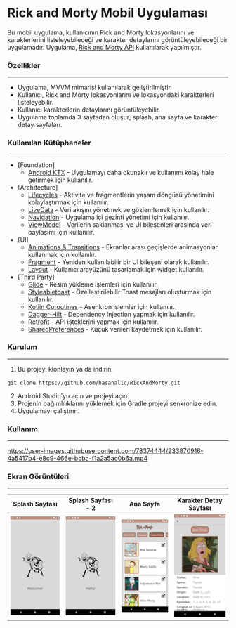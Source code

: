 # Rick and Morty Mobil Uygulaması

Bu mobil uygulama, kullanıcının Rick and Morty lokasyonlarını ve karakterlerini listeleyebileceği ve karakter detaylarını görüntüleyebileceği bir uygulamadır. Uygulama, [Rick and Morty API](https://rickandmortyapi.com) kullanılarak yapılmıştır.

### Özellikler
--------------
- Uygulama, MVVM mimarisi kullanılarak geliştirilmiştir.
- Kullanıcı, Rick and Morty lokasyonlarını ve lokasyondaki karakterleri listeleyebilir.
- Kullanıcı karakterlerin detaylarını görüntüleyebilir.
- Uygulama toplamda 3 sayfadan oluşur; splash, ana sayfa ve karakter detay sayfaları.

### Kullanılan Kütüphaneler
--------------
* [Foundation]
  * [Android KTX](https://developer.android.com/kotlin/ktx) -  Uygulamayı daha okunaklı ve kullanımı kolay hale getirmek için kullanılır.
* [Architecture]
  * [Lifecycles](https://developer.android.com/topic/libraries/architecture/lifecycle) -  Aktivite ve fragmentlerin yaşam döngüsü yönetimini kolaylaştırmak için kullanılır.
  * [LiveData](https://developer.android.com/topic/libraries/architecture/livedata) - Veri akışını yönetmek ve gözlemlemek için kullanılır.
  * [Navigation](https://developer.android.com/guide/navigation) - Uygulama içi gezinti yönetimi için kullanılır.
  * [ViewModel](https://developer.android.com/topic/libraries/architecture/viewmodel) - Verilerin saklanması ve UI bileşenleri arasında veri paylaşımı için kullanılır.
* [UI]
  * [Animations & Transitions](https://developer.android.com/develop/ui/views/animations) - Ekranlar arası geçişlerde animasyonlar kullanmak için kullanılır.
  * [Fragment](https://developer.android.com/guide/fragments) - Yeniden kullanılabilir bir UI bileşeni olarak kullanılır.
  * [Layout](https://developer.android.com/develop/ui/views/layout/declaring-layout) -  Kullanıcı arayüzünü tasarlamak için widget kullanılır.
* [Third Party]
  * [Glide](https://github.com/bumptech/glide) - Resim yükleme işlemleri için kullanılır.
  * [Styleabletoast](https://github.com/Muddz/StyleableToast) - Özelleştirilebilir Toast mesajları oluşturmak için kullanılır.
  * [Kotlin Coroutines](https://kotlinlang.org/docs/coroutines-overview.html) - Asenkron işlemler için kullanılır.
  * [Dagger-Hilt](https://developer.android.com/training/dependency-injection/hilt-android) - Dependency Injection yapmak için kullanılır.
  * [Retrofit](https://square.github.io/retrofit/) - API isteklerini yapmak için kullanılır.
  * [SharedPreferences](https://developer.android.com/reference/android/content/SharedPreferences) - Küçük verileri kaydetmek için kullanılır.

### Kurulum
--------------
1. Bu projeyi klonlayın ya da indirin.
```
git clone https://github.com/hasanalic/RickAndMorty.git
```
2. Android Studio'yu açın ve projeyi açın.
3. Projenin bağımlılıklarını yüklemek için Gradle projeyi senkronize edin.
4. Uygulamayı çalıştırın.

### Kullanım
--------------
https://user-images.githubusercontent.com/78374444/233870916-4a5417b4-e8c9-466e-bcba-f1a2a5ac0b6a.mp4

### Ekran Görüntüleri
--------------
| Splash Sayfası | Splash Sayfası - 2 | Ana Sayfa | Karakter Detay Sayfası |
| --- | --- | --- | --- |
| <img src="https://raw.githubusercontent.com/hasanalic/androidkotlin-dersleri/master/images/splash_one.png" width=200> | <img src="https://raw.githubusercontent.com/hasanalic/androidkotlin-dersleri/master/images/splash_two.png" width=200> | <img src="https://raw.githubusercontent.com/hasanalic/androidkotlin-dersleri/master/images/main_screen.png" width=200> | <img src="https://raw.githubusercontent.com/hasanalic/androidkotlin-dersleri/master/images/detail_screen.png" width=200> |
